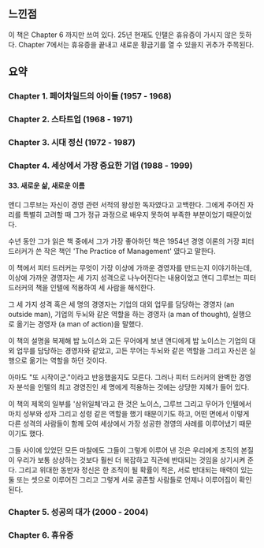 ## 느낀점

이 책은 Chapter 6 까지만 쓰여 있다. 25년 현재도 인탤은 휴유증이 가시지 않은 듯하다. Chapter 7에서는 휴유증을 끝내고 새로운 황금기를 열 수 있을지 귀추가 주목된다.

## 요약

### Chapter 1. 페어차일드의 아이들 (1957 - 1968)
### Chapter 2. 스타트업 (1968 - 1971)
### Chapter 3. 시대 정신 (1972 - 1987)
### Chapter 4. 세상에서 가장 중요한 기업 (1988 - 1999)
#### 33. 새로운 삶, 새로운 이름

앤디 그루브는 자신이 경영 관련 서적의 왕성한 독자였다고 고백한다. 그에게 주어진 자리를 특별히 고려할 때 그가 정규 과정으로 배우지 못하여 부족한 부분이었기 때문이었다. 

수년 동안 그가 읽은 책 중에서 그가 가장 좋아하던 책은 1954년 경영 이론의 거장 피터 드러커가 쓴 작은 책인 'The Practice of Management' 였다고 말한다. 

이 책에서 피터 드러커는 무엇이 가장 이상에 가까운 경영자를 만드는지 이야기하는데, 이상에 가까운 경영자는 세 가지 성격으로 나누어진다는 내용이었고 앤디 그루브는 피터 드러커의 책을 인텔에 적용하여 세 사람을 해석한다.

그 세 가지 성격 혹은 세 명의 경영자는 기업의 대외 업무를 담당하는 경영자 (an outside man), 기업의 두뇌와 같은 역할을 하는 경영자 (a man of thought), 실행으로 옮기는 경영자 (a man of action)을 말했다.

이 책의 설명을 복제해 밥 노이스와 고든 무어에게 보낸 앤디에게 밥 노이스는 기업의 대외 업무를 담당하는 경영자와 같았고, 고든 무어는 두뇌와 같은 역할을 그리고 자신은 실행으로 옮기는 역할을 하던 것이다.

아마도 "또 시작이군."이라고 반응했을지도 모른다. 그러나 피터 드러커의 완벽한 경영자 분석을 인텔의 최고 경영진인 세 명에게 적용하는 것에는 상당한 지혜가 들어 있다.

이 책의 제목의 일부를 '삼위일체'라고 한 것은 노이스, 그루브 그리고 무어가 인텔에서 마치 성부와 성자 그리고 성령 같은 역할을 했기 때문이기도 하고, 어떤 면에서 이렇게 다른 성격의 사람들이 함께 모여 세상에서 가장 성공한 경영의 사례를 이루어냈기 때문이기도 했다.

그들 사이에 있었던 모든 마찰에도 그들이 그렇게 이루어 낸 것은 우리에게 조직의 본질이 우리가 보통 상상하는 것보다 훨씬 더 복잡하고 직관에 반대되는 것임을 상기시켜 준다. 그리고 위대한 동반자 정신은 한 조직이 될 확률이 적은, 서로 반대되는 매력이 있는 둘 또는 셋으로 이루어진 그리고 그렇게 서로 공존할 사람들로 언제나 이루어짐이 확인된다.

### Chapter 5. 성공의 대가 (2000 - 2004)
### Chapter 6. 휴유증
